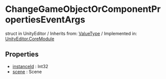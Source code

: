 # ChangeGameObjectOrComponentPropertiesEventArgs
struct in UnityEditor
 / Inherits from: <a href="https://docs.unity3d.com/6000.0/Documentation/ScriptReference/ValueType.html" target="_blank">ValueType</a> / Implemented in: <a href="https://docs.unity3d.com/6000.0/Documentation/ScriptReference/UnityEditor.CoreModule.html" target="_blank">UnityEditor.CoreModule</a>
## Properties
- <a href="https://docs.unity3d.com/6000.0/Documentation/ScriptReference/ChangeGameObjectOrComponentPropertiesEventArgs-instanceId.html" target="_blank">instanceId</a> : Int32
- <a href="https://docs.unity3d.com/6000.0/Documentation/ScriptReference/ChangeGameObjectOrComponentPropertiesEventArgs-scene.html" target="_blank">scene</a> : Scene
